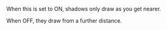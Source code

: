 When this is set to ON, shadows only draw as you get nearer.

When OFF, they draw from a further distance.